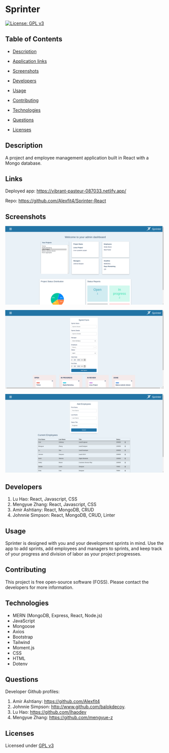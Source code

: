 # Sprinter

  [![License: GPL v3](https://img.shields.io/badge/License-GPLv3-blue.svg)](https://www.gnu.org/licenses/gpl-3.0)

  ## Table of Contents

  - [Description](#description)

  - [Application links](#links)

  - [Screenshots](#screenshots)

  - [Developers](#developers)

  - [Usage](#usage)

  - [Contributing](#contributing)

  - [Technologies](#technologies)

  - [Questions](#questions)

  - [Licenses](#licenses)

  ## Description

  A project and employee management application built in React with a Mongo database. 

  ## Links

  Deployed app: https://vibrant-pasteur-087033.netlify.app/ 

  Repo: https://github.com/Alexfit4/Sprinter-React 

  ## Screenshots

  ![dashboard](./screenshots/dashboard.png)

  ![sprints](./screenshots/sprints.png)

  ![employees](./screenshots/employees.png)

  ## Developers

  1. Lu Hao: React, Javascript, CSS
  2. Mengyue Zhang: React, Javascript, CSS
  3. Amir Ashtiany: React, MongoDB, CRUD
  4. Johnnie Simpson: React, MongoDB, CRUD, Linter

  ## Usage

  Sprinter is designed with you and your development sprints in mind. Use the app to add sprints, add employees and managers to sprints, and keep track of your progress and division of labor as your project progresses. 

  ## Contributing

  This project is free open-source software (FOSS). Please contact the developers for more information.

  ## Technologies

  - MERN (MongoDB, Express, React, Node.js)
  - JavaScript
  - Mongoose
  - Axios
  - Bootstrap
  - Tailwind
  - Moment.js
  - CSS
  - HTML
  - Dotenv


  ## Questions

  Developer Github profiles:
  1. Amir Ashtiany: https://github.com/Alexfit4 
  2. Johnnie Simpson: http://www.github.com/balokdecoy.
  3. Lu Hao: https://github.com/lhaodev 
  4. Mengyue Zhang: https://github.com/mengyue-z 

  ## Licenses
 Licensed under [GPL v3](https://www.gnu.org/licenses/gpl-3.0)


